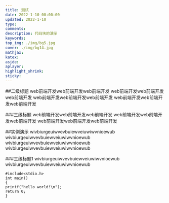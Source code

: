 ```yaml
---
title: 测试
date: 2022-1-10 00:00:00
updated: 2022-1-10 
type:
comments:
description: 代码块的演示
keywords:
top_img: ./img/bg5.jpg
cover: ./img/bg14.jpg
mathjax:
katex:
aside:
aplayer:
highlight_shrink:
sticky: 
---
```


##二级标题
web前端开发web前端开发web前端开发
web前端开发web前端开发web前端开发
web前端开发web前端开发web前端开发
web前端开发web前端开发web前端开发

###三级标题
web前端开发web前端开发web前端开发
web前端开发web前端开发web前端开发
web前端开发web前端开发web前端开发

##实例演示
wivbiurgeuiwvevbuiewveiuwiwvnioewub
wivbiurgeuiwvevbuiewveiuwiwvnioewub
wivbiurgeuiwvevbuiewveiuwiwvnioewub
wivbiurgeuiwvevbuiewveiuwiwvnioewub

###三级标题1
wivbiurgeuiwvevbuiewveiuwiwvnioewub
wivbiurgeuiwvevbuiewveiuwiwvnioewub

```C/C++
#include<stdio.h>
int main()
{
printf("hello world!\n");
return 0;
}
```